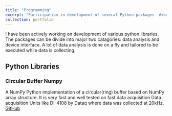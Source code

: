 ```yaml
---
title: "Programming"
excerpt: "Participation in development of several Python packages  #<br/><img src='/images/500x300.png'>"
collection: portfolio
---
```


I have been actively working on development of various python libraries. The packages can be divide into major two catagories: data analysis and device interface. A lot of data analysis is done on a fly and tailored to be executed while data is collecting.

## Python Libraries

### Circular Buffer Numpy

A NumPy Python implementation of a circular(ring) buffer based on NumPy array structure. It is very fast and well tested on fast data acquisition Data acquisition Units like DI-4108 by Dataq where data was collected at 20kHz. [GitHub](http://stadnytskyi.com/circular_buffer_numpy/)
